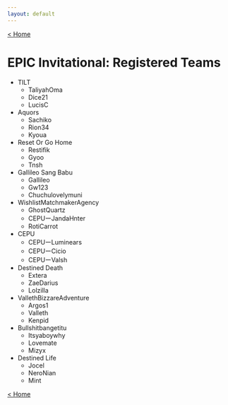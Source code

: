 ```yaml
---
layout: default
---
```


[< Home](https://kanziebub.github.io/SurvivalProtocol/)

# **EPIC Invitational: Registered Teams**

- TILT
  - TaliyahOma
  - Dice21
  - LucisC
- Aquors
  - Sachiko
  - Rion34
  - Kyoua
- Reset Or Go Home
  - Restifik
  - Gyoo
  - Tnsh
- Gallileo Sang Babu
  - Gallileo
  - Gw123
  - Chuchulovelymuni
- WishlistMatchmakerAgency
  - GhostQuartz
  - CEPUーJandaHnter
  - RotiCarrot
- CEPU
  - CEPUーLuminears
  - CEPUーCicio
  - CEPUーValsh
- Destined Death
  - Extera
  - ZaeDarius
  - Lolzilla
- VallethBizzareAdventure
  - Argos1
  - Valleth
  - Kenpid
- Bullshitbangetitu
  - Itsyaboywhy
  - Lovemate
  - Mizyx
- Destined Life
  - Jocel
  - NeroNian
  - Mint

[< Home](https://kanziebub.github.io/SurvivalProtocol/)
